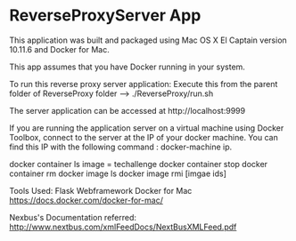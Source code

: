 # ReverseProxyServer App

This application was built and packaged using Mac OS X El Captain version 10.11.6 and Docker for Mac.

This app assumes that you have Docker running in your system.

To run this reverse proxy server application:
Execute this from the parent folder of ReverseProxy folder --> ./ReverseProxy/run.sh

The server application can be accessed at http://localhost:9999 

If you are running the application server on a virtual machine using Docker Toolbox, connect to the server at the IP of your docker machine. You can find this IP with the following command : docker-machine ip.

docker container ls
image = techallenge
docker container stop
docker container rm
docker image ls
docker image rmi [imgae ids]

Tools Used:
Flask Webframework
Docker for Mac https://docs.docker.com/docker-for-mac/

Nexbus's Documentation referred:
http://www.nextbus.com/xmlFeedDocs/NextBusXMLFeed.pdf

